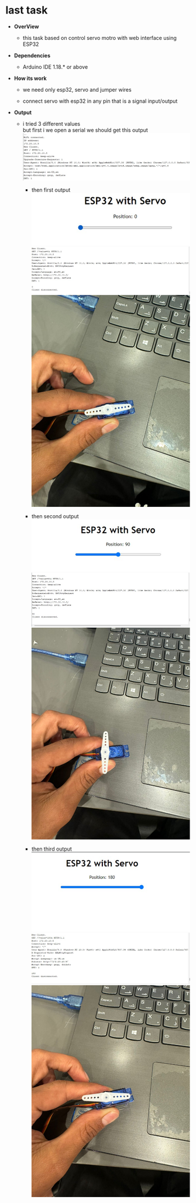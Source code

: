 # last task  

* **OverView** 
    * this task based on control servo motro with web interface using ESP32

* **Dependencies**
    * Arduino IDE 1.18.* or above

* **How its work**
    * we need only esp32, servo and jumper wires
    
    * connect servo with esp32 in any pin that is a signal input/output

* **Output**
    * i tried 3 different values  
    but first i we open a serial we should get this output  
    ![photo](./start.jpg)  
        * then first output  
        ![photo](./img0.jpg)  
        ![photo](./imgR0.jpg)  
        ![photo](./img0R.jpg)  

        * then second output  
        ![photo](./img90.jpg)  
        ![photo](./imgR90.jpg)  
        ![photo](./img90R.jpg)  

        * then third output  
        ![photo](./img180.jpg)  
        ![photo](./imgR180.jpg)  
        ![photo](./img180R.jpg)
